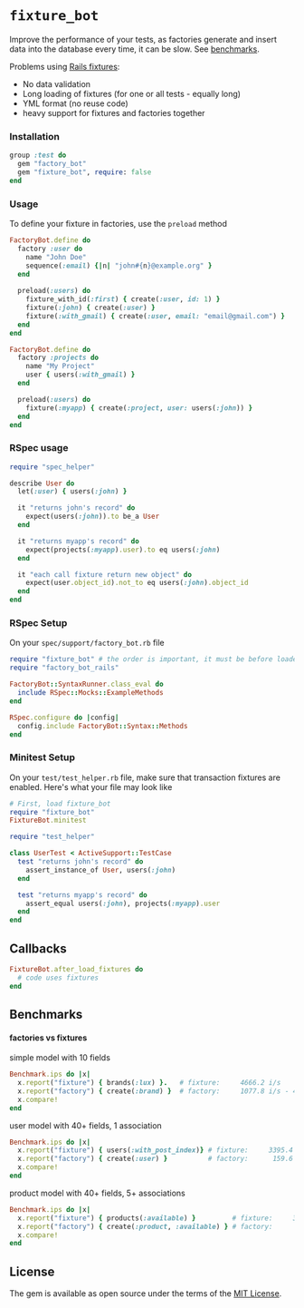 # `fixture_bot`

Improve the performance of your tests, as factories generate and insert data into the database every time, it can be slow. See [benchmarks](#Benchmarks).

Problems using [Rails fixtures](https://api.rubyonrails.org/classes/ActiveRecord/FixtureSet.html):

- No data validation
- Long loading of fixtures (for one or all tests - equally long)
- YML format (no reuse code)
- heavy support for fixtures and factories together

### Installation

```ruby
group :test do
  gem "factory_bot"
  gem "fixture_bot", require: false
end
```

### Usage

To define your fixture in factories, use the `preload` method

```ruby
FactoryBot.define do
  factory :user do
    name "John Doe"
    sequence(:email) {|n| "john#{n}@example.org" }
  end
  
  preload(:users) do
    fixture_with_id(:first) { create(:user, id: 1) }
    fixture(:john) { create(:user) }
    fixture(:with_gmail) { create(:user, email: "email@gmail.com") }
  end
end
```

```ruby
FactoryBot.define do
  factory :projects do
    name "My Project"
    user { users(:with_gmail) }
  end

  preload(:users) do
    fixture(:myapp) { create(:project, user: users(:john)) }
  end
end
```


### RSpec usage

```ruby
require "spec_helper"

describe User do
  let(:user) { users(:john) }

  it "returns john's record" do
    expect(users(:john)).to be_a User
  end

  it "returns myapp's record" do
    expect(projects(:myapp).user).to eq users(:john)
  end

  it "each call fixture return new object" do
    expect(user.object_id).not_to eq users(:john).object_id
  end
end
```

### RSpec Setup

On your `spec/support/factory_bot.rb` file

```ruby
require "fixture_bot" # the order is important, it must be before loaded factories
require "factory_bot_rails"

FactoryBot::SyntaxRunner.class_eval do
  include RSpec::Mocks::ExampleMethods
end

RSpec.configure do |config|
  config.include FactoryBot::Syntax::Methods
end
```

### Minitest Setup

On your `test/test_helper.rb` file, make sure that transaction fixtures are
enabled. Here's what your file may look like

```ruby
# First, load fixture_bot
require "fixture_bot"
FixtureBot.minitest
```

```ruby
require "test_helper"

class UserTest < ActiveSupport::TestCase
  test "returns john's record" do
    assert_instance_of User, users(:john)
  end

  test "returns myapp's record" do
    assert_equal users(:john), projects(:myapp).user
  end
end
```

## Callbacks
```ruby
FixtureBot.after_load_fixtures do
  # code uses fixtures
end
```

## Benchmarks
#### factories vs fixtures

simple model with 10 fields
```ruby
Benchmark.ips do |x|
  x.report("fixture") { brands(:lux) }.   # fixture:     4666.2 i/s
  x.report("factory") { create(:brand) }  # factory:     1077.8 i/s - 4.33x  slower
  x.compare!
end
```

user model with 40+ fields, 1 association
```ruby
Benchmark.ips do |x|
  x.report("fixture") { users(:with_post_index)} # fixture:     3395.4 i/s
  x.report("factory") { create(:user) }          # factory:      159.6 i/s - 21.27x  slower
  x.compare!
end
```

product model with 40+ fields, 5+ associations
```ruby
Benchmark.ips do |x|
  x.report("fixture") { products(:available) }         # fixture:     3564.3 i/s
  x.report("factory") { create(:product, :available) } # factory:       67.7 i/s - 52.68x  slower
  x.compare!
end
```

## License

The gem is available as open source under the terms of the [MIT License](https://opensource.org/licenses/MIT).
